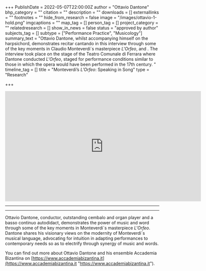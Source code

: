 +++
PublishDate = 2022-05-07T22:00:00Z
author = "Ottavio Dantone"
bhp_category = ""
citation = ""
description = ""
downloads = []
externallinks = ""
footnotes = ""
hide_from_research = false
image = "/images/ottavio-1-hold.png"
imgcaptions = ""
map_tag = []
person_tag = []
project_category = ""
relatedresearch = []
show_in_news = false
status = "approved by author"
subjects_tag = []
subtype = ["Performance Practice", "Musicology"]
summary_text = "Ottavio Dantone, whilst accompanying himself on the harpsichord,  demonstrates recitar cantando in this interview through some of the key moments in Claudio Monteverdi´s masterpiece <i>L'Orfeo</i>, and . The interview took place on the stage of the Teatro Comunale di Ferrara where Dantone conducted <i>L'Orfeo</i>, staged for performance conditions similar to those in which the opera would have been performed in the 17th century. "
timeline_tag = []
title = "Monteverdi’s <i>L’Orfeo</i>: Speaking in Song"
type = "Research"

+++
<div class="embed-responsive embed-responsive-16by9">
<iframe src="https://player.vimeo.com/video/694010238" width="640" height="360" frameborder="0" allow="autoplay; fullscreen; picture-in-picture" allowfullscreen></iframe>
</div><div class="chapters"></div>

***

***

Ottavio Dantone, conductor, outstanding cembalo and organ player and a basso continuo autodidact, demonstrates the power of music and word through some of the key moments in Monteverdi´s masterpiece _L'Orfeo_. Dantone shares his visionary views on the modernity of Monteverdi´s musical language, advocating for intuition in adapting performances to contemporary needs so as to electrify through synergy of music and words.

You can find out more about Ottavio Dantone and his ensemble Accademia Bizantina on [https://www.accademiabizantina.it](https://www.accademiabizantina.it "https://www.accademiabizantina.it").